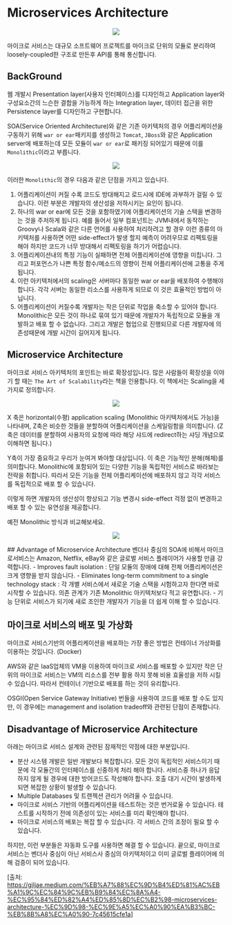 # Microservices Architecture
<p align= center>
<img src=https://user-images.githubusercontent.com/28651727/123539994-8f49f180-d777-11eb-9895-2c35922c2357.png>
</p>
마이크로 서비스는 대규모 소프트웨어 프로젝트를 마이크로 단위의 모듈로 분리하여 loosely-coupled한 구조로 만든후 API를 통해 통신합니다.

## BackGround
웹 개발시 Presentation layer(사용자 인터페이스)를 디자인하고 Application layer와 구성요소간의 느슨한 결합을 가능하게 하는 Integration layer, 데이터 접근을 위한 Persistence layer를 디자인하고 구현합니다.

SOA(Service Oriented Architecture)와 같은 기존 아키텍처의 경우 어플리케이션을 구동하기 위해 `war or ear`패키지를 생성하고 `Tomcat`, `JBoss`와 같은 Application server에 배포하는데 모든 모듈이 `war or ear`로 패키징 되어있기 때문에 이를 `Monolithic`이라고 부릅니다.

<p align= center>
<img src=https://user-images.githubusercontent.com/28651727/123539818-8a387280-d776-11eb-8666-ec7183ad661b.png>
</p>

이러한 `Monolithic`의 경우 다음과 같은 단점을 가지고 있습니다.
1. 어플리케이션이 커질 수록 코드도 방대해지고 로드시에 IDE에 과부하가 걸릴 수 있습니다. 이런 부분은 개발자의 생산성을 저하시키는 요인이 됩니다.
2. 하나의 war or ear에 모든 것을 포함하였기에 어플리케이션의 기술 스택을 변경하는 것을 주저하게 됩니다. 예를 들어서 일부 컴포넌트는 JVM내에서 동작하는 Groovy나 Scala와 같은 다른 언어를 사용하여 처리하려고 할 경우 이런 종류의 아키텍처를 사용하면 어떤 side-effect가 발생 할지 예측이 어려우므로 리펙토링을 해야 하지만 코드가 너무 방대해서 리펙토링을 하기가 어렵습니다.
3. 어플리케이션내의 특정 기능이 실패하면 전체 어플리케이션에 영향을 미칩니다. 그리고 퍼포먼스가 나쁜 특정 함수/메소드의 영향이 전체 어플리케이션에 고통을 주게 됩니다.
4. 이런 아키텍처에서의 scaling은 서버마다 동일한 war or ear을 배포하여 수행해야 합니다. 각각 서버는 동일한 리소스를 사용하게 되므로 이 것은 효율적인 방법이 아닙니다.
5. 어플리케이션이 커질수록 개발자는 작은 단위로 작업을 축소할 수 있어야 합니다. Monolithic은 모든 것이 하나로 묶여 있기 때문에 개발자가 독립적으로 모듈을 개발하고 배포 할 수 없습니다. 그리고 개발은 협업으로 진행되므로 다른 개발자에 의존성때문에 개발 시간이 길어지게 됩니다.

## Microservice Architecture
마이크로 서비스 아키텍처의 포인트는 바로 확장성입니다. 많은 사람들이 확장성을 이야기 할 때는 `The Art of Scalability`라는 책을 인용합니다. 이 책에서는 Scaling을 세 가지로 정의합니다.

<p align= center>
<img src=https://user-images.githubusercontent.com/28651727/123539863-c075f200-d776-11eb-9b97-c957cb048d8d.png>
</p>
X 축은 horizontal(수평) application scaling (Monolithic 아키텍처에서도 가능)을 나타내며, Z축은 비슷한 것들을 분할하여 어플리케이션을 스케일링함을 의미합니다. (Z축은 데이터를 분할하여 사용자의 요청에 따라 해당 샤드에 redirect하는 샤딩 개념으로 이해하면 됩니다.)

Y축이 가장 중요하고 우리가 눈여겨 봐야할 대상입니다. 이 축은 기능적인 분해(해체)를 의미합니다. Monolithic에 포함되어 있는 다양한 기능을 독립적인 서비스로 바라보는 전략을 취합니다. 따라서 모든 기능을 전체 어플리케이션에 배포하지 않고 각각 서비스를 독립적으로 배포 할 수 있습니다.

이렇게 하면 개발자의 생산성이 향상되고 기능 변경시 side-effect 걱정 없이 변경하고 배포 할 수 있는 유연성을 제공합니다.

예전 Monolithic 방식과 비교해보세요.
<p align= center>
<img src=https://user-images.githubusercontent.com/28651727/123539865-c2d84c00-d776-11eb-97b8-66e4d7c10c39.png>
</p>
## Advantage of Microservice Architecture
벤더사 중심의 SOA에 비해서 마이크로서비스는 Amazon, Netflix, eBay와 같은 글로벌 서비스 플레이어가 사용할 만큼 강력합니다.
- Improves fault isolation : 단일 모듈의 장애에 대해 전체 어플리케이션은 크게 영향을 받지 않습니다.
- Eliminates long-term commitment to a single technology stack : 각 개별 서비스에서 새로운 기술 스택을 시험하고자 한다면 바로 시작할 수 있습니다. 의존 관계가 기존 Monolithic 아키텍처보다 적고 유연합니다.
- 기능 단위로 서비스가 되기에 새로 조인한 개발자가 기능을 더 쉽게 이해 할 수 있습니다.

## 마이크로 서비스의 배포 및 가상화
마이크로 서비스기반의 어플리케이션을 배포하는 가장 좋은 방법은 컨테이너 가상화를 이용하는 것입니다. (Docker)

AWS와 같은 IaaS업체의 VM을 이용하여 마이크로 서비스를 배포할 수 있지만 작은 단위의 마이크로 서비스는 VM의 리소스를 전부 활용 하지 못해 비용 효율성을 저하 시킬 수 있습니다. 따라서 컨테이너 기반으로 배포를 하는 것이 유리합니다.

OSGI(Open Service Gateway Initiative) 번들을 사용하여 코드를 배포 할 수도 있지만, 이 경우에는 management and isolation tradeoff와 관련된 단점이 존재합니다.
## Disadvantage of Microservice Architecture
아래는 마이크로 서비스 설계와 관련된 잠재적인 약점에 대한 부분입니다.
- 분산 시스템 개발은 일반 개발보다 복잡합니다. 모든 것이 독립적인 서비스이기 때문에 각 모듈간의 인터페이스를 신중하게 처리 해야 합니다. 서비스중 하나가 응답하지 않게 될 경우에 대한 방어코드도 작성해야 합니다. 호출 대기 시간이 발생하게 되면 복잡한 상황이 발생할 수 있습니다.
- Multiple Databases 및 트랜젝션 관리가 어려울 수 있습니다.
- 마이크로 서비스 기반의 어플리케이션을 테스트하는 것은 번거로울 수 있습니다. 테스트를 시작하기 전에 의존성이 있는 서비스를 미리 확인해야 합니다.
- 마이크로 서비스의 배포는 복잡 할 수 있습니다. 각 서비스 간의 조정이 필요 할 수 있습니다.

하지만, 이런 부분들은 자동화 도구를 사용하면 해결 할 수 있습니다.
끝으로, 마이크로 서비스는 벤더사 중심이 아닌 서비스사 중심의 아키텍처이고 이미 글로벌 플레이어에 의해 검증이 되어 있습니다.

[출처: https://giljae.medium.com/%EB%A7%88%EC%9D%B4%ED%81%AC%EB%A1%9C%EC%84%9C%EB%B9%84%EC%8A%A4-%EC%95%84%ED%82%A4%ED%85%8D%EC%B2%98-microservices-architecture-%EC%9D%98-%EC%9E%A5%EC%A0%90%EA%B3%BC-%EB%8B%A8%EC%A0%90-7c45615cfe1a]
